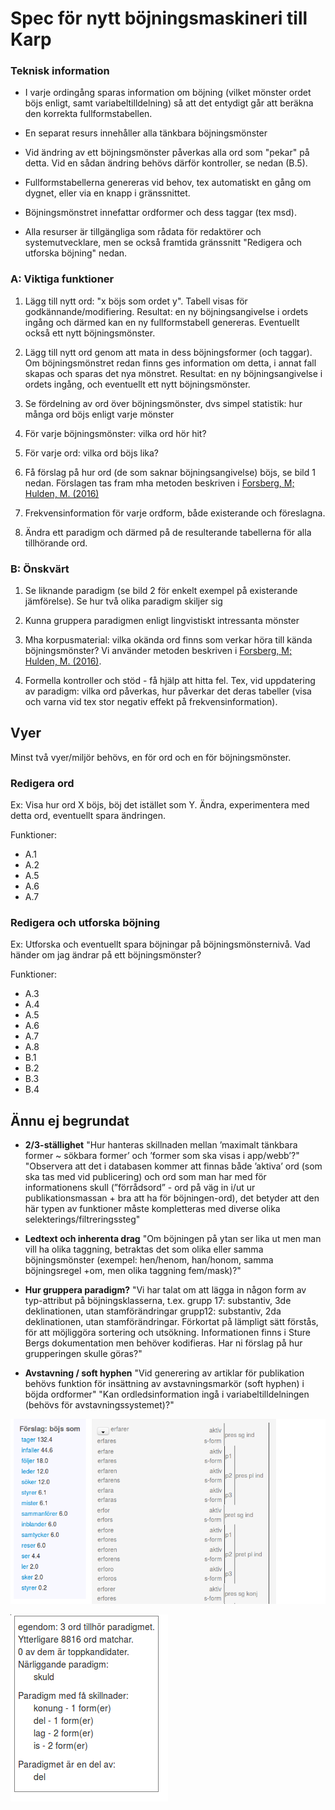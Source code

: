 # Spec för nytt böjningsmaskineri till Karp

### Teknisk information

- I varje ordingång sparas information om böjning (vilket mönster ordet böjs enligt, samt variabeltilldelning)
  så att det entydigt går att beräkna den korrekta fullformstabellen.

- En separat resurs innehåller alla tänkbara böjningsmönster


- Vid ändring av ett böjningsmönster påverkas alla ord som "pekar" på detta.
  Vid en sådan ändring behövs därför kontroller, se nedan (B.5).

- Fullformstabellerna genereras vid behov, tex automatiskt en gång om dygnet, eller via
  en knapp i gränssnittet.

- Böjningsmönstret innefattar ordformer och dess taggar (tex msd).

- Alla resurser är tillgängliga som rådata för redaktörer och systemutvecklare,
  men se också framtida gränssnitt "Redigera och utforska böjning" nedan.


### A: Viktiga funktioner

1. Lägg till nytt ord: "x böjs som ordet y". Tabell visas för godkännande/modifiering.
  Resultat: en ny böjningsangivelse i ordets ingång och därmed kan en ny
  fullformstabell genereras. Eventuellt också ett nytt böjningsmönster.

2. Lägg till nytt ord genom att mata in dess böjningsformer (och taggar).
    Om böjningsmönstret redan finns ges information om detta,
    i annat fall skapas och sparas det nya mönstret.
  Resultat: en ny böjningsangivelse i ordets ingång, och eventuellt ett nytt böjningsmönster.
3. Se fördelning av ord över böjningsmönster, dvs simpel statistik:
  hur många ord böjs enligt varje mönster
4. För varje böjningsmönster: vilka ord hör hit?
5. För varje ord: vilka ord böjs lika?
6. Få förslag på hur ord (de som saknar böjningsangivelse) böjs, se bild 1 nedan.
  Förslagen tas fram mha metoden beskriven i [Forsberg, M; Hulden, M. (2016)](http://anthology.aclweb.org/W16-2405)
7. Frekvensinformation för varje ordform, både existerande och föreslagna.
8. Ändra ett paradigm och därmed på de resulterande tabellerna för alla tillhörande ord.



### B: Önskvärt

1. Se liknande paradigm (se bild 2 för enkelt exempel på existerande jämförelse). Se hur två olika paradigm skiljer sig

2. Kunna gruppera paradigmen enligt lingvistiskt intressanta mönster
3. Mha korpusmaterial: vilka okända ord finns som verkar höra till kända böjningsmönster?
  Vi använder metoden beskriven i [Forsberg, M; Hulden, M. (2016)](http://anthology.aclweb.org/W16-2405).

4. Formella kontroller och stöd - få hjälp att hitta fel. Tex, vid uppdatering av paradigm:
vilka ord påverkas, hur påverkar det deras tabeller (visa och varna
vid tex stor negativ effekt på frekvensinformation).


## Vyer
Minst två vyer/miljör behövs, en för ord och en för böjningsmönster.

###  Redigera ord
  Ex: Visa hur ord X böjs, böj det istället som Y. Ändra, experimentera med detta ord,
  eventuellt spara ändringen.

  Funktioner:

  - A.1
  - A.2
  - A.5
  - A.6
  - A.7

###  Redigera och utforska böjning
  Ex: Utforska och eventuellt spara böjningar på böjningsmönsternivå.
      Vad händer om jag ändrar på ett böjningsmönster?

  Funktioner:

 - A.3
 - A.4
 - A.5
 - A.6
 - A.7
 - A.8
 - B.1
 - B.2
 - B.3
 - B.4




## Ännu ej begrundat
- **2/3-ställighet**
  "Hur hanteras skillnaden mellan ’maximalt tänkbara former
~ sökbara former’ och ’former som ska visas i app/webb’?"
  "Observera att det i databasen kommer att finnas både ’aktiva’ ord (som
  ska tas med vid publicering) och ord som man har med för informationens
  skull (”förrådsord” - ord på väg in i/ut ur publikationsmassan + bra att
  ha för böjningen-ord), det betyder att den här typen av funktioner måste
  kompletteras med diverse olika selekterings/filtreringssteg"


- **Ledtext och inherenta drag**
 "Om böjningen på ytan ser lika ut men man vill ha olika taggning, betraktas
det som olika eller samma böjningsmönster (exempel: hen/henom, han/honom, samma
böjningsregel +om, men olika taggning fem/mask)?"

- **Hur gruppera paradigm?**
 "Vi har talat om att lägga in någon form av typ-attribut på
 böjningsklasserna, t.ex. grupp 17: substantiv, 3de deklinationen, utan
 stamförändringar grupp12: substantiv, 2da deklinationen, utan
 stamförändringar. Förkortat på lämpligt sätt förstås, för att möjliggöra
 sortering och utsökning. Informationen finns i Sture Bergs dokumentation men
 behöver kodifieras. Har ni förslag på hur grupperingen skulle göras?"

- **Avstavning / soft hyphen**
  "Vid generering av artiklar för publikation behövs funktion för insättning av
  avstavningsmarkör (soft hyphen) i böjda ordformer"
  "Kan ordledsinformation ingå i variabeltilldelningen (behövs för avstavningssystemet)?"



![Förslag på hur nysvenska "erfarer" böjs, automatiskt genererat utifrån kända böjningsmönster och korpusinformation](mfl.png "Förslag på nya böjningar")

![Jämförelse av nysvenska paradigmet "egendom"](mfllabb.png "Paradigmjämförelse")


